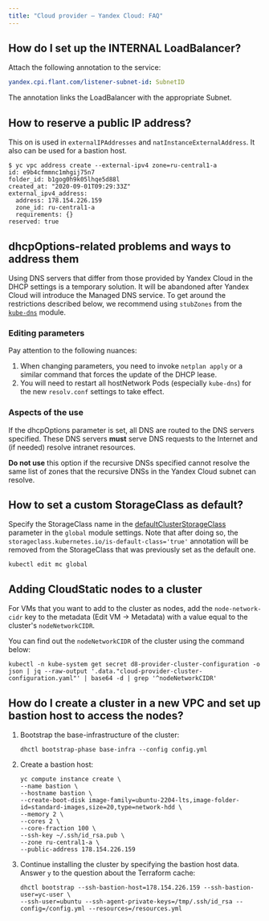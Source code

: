 ```yaml
---
title: "Cloud provider — Yandex Cloud: FAQ"
---
```


## How do I set up the INTERNAL LoadBalancer?

Attach the following annotation to the service:

```yaml
yandex.cpi.flant.com/listener-subnet-id: SubnetID
```

The annotation links the LoadBalancer with the appropriate Subnet.

## How to reserve a public IP address?

This on is used in `externalIPAddresses` and `natInstanceExternalAddress`. It also can be used for a bastion host.

```shell
$ yc vpc address create --external-ipv4 zone=ru-central1-a
id: e9b4cfmmnc1mhgij75n7
folder_id: b1gog0h9k05lhqe5d88l
created_at: "2020-09-01T09:29:33Z"
external_ipv4_address:
  address: 178.154.226.159
  zone_id: ru-central1-a
  requirements: {}
reserved: true
```

## dhcpOptions-related problems and ways to address them

Using DNS servers that differ from those provided by Yandex Cloud in the DHCP settings is a temporary solution. It will be abandoned after Yandex Cloud will introduce the Managed DNS service. To get around the restrictions described below, we recommend using `stubZones` from the [`kube-dns`](../kube-dns/) module.

### Editing parameters

Pay attention to the following nuances:

1. When changing parameters, you need to invoke `netplan apply` or a similar command that forces the update of the DHCP lease.
2. You will need to restart all hostNetwork Pods (especially `kube-dns`) for the new `resolv.conf` settings to take effect.

### Aspects of the use

If the dhcpOptions parameter is set, all DNS are routed to the DNS servers specified. These DNS servers **must** serve DNS requests to the Internet and (if needed) resolve intranet resources.

**Do not use** this option if the recursive DNSs specified cannot resolve the same list of zones that the recursive DNSs in the Yandex Cloud subnet can resolve.

## How to set a custom StorageClass as default?

Specify the StorageClass name in the [defaultClusterStorageClass](../../deckhouse-configure-global.html#parameters-defaultclusterstorageclass) parameter in the `global` module settings.
Note that after doing so, the `storageclass.kubernetes.io/is-default-class='true'` annotation will be removed from the StorageClass that was previously set as the default one.

```shell
kubectl edit mc global
```

## Adding CloudStatic nodes to a cluster

For VMs that you want to add to the cluster as nodes, add the `node-network-cidr` key to the metadata (Edit VM -> Metadata) with a value equal to the cluster's `nodeNetworkCIDR`.

You can find out the `nodeNetworkCIDR` of the cluster using the command below:

```shell
kubectl -n kube-system get secret d8-provider-cluster-configuration -o json | jq --raw-output '.data."cloud-provider-cluster-configuration.yaml"' | base64 -d | grep '^nodeNetworkCIDR'
```

## How do I create a cluster in a new VPC and set up bastion host to access the nodes?

1. Bootstrap the base-infrastructure of the cluster:

   ```shell
   dhctl bootstrap-phase base-infra --config config.yml
   ```

2. Create a bastion host:

   ```shell
   yc compute instance create \
   --name bastion \
   --hostname bastion \
   --create-boot-disk image-family=ubuntu-2204-lts,image-folder-id=standard-images,size=20,type=network-hdd \
   --memory 2 \
   --cores 2 \
   --core-fraction 100 \
   --ssh-key ~/.ssh/id_rsa.pub \
   --zone ru-central1-a \
   --public-address 178.154.226.159
   ```

3. Continue installing the cluster by specifying the bastion host data. Answer `y` to the question about the Terraform cache:

   ```shell
   dhctl bootstrap --ssh-bastion-host=178.154.226.159 --ssh-bastion-user=yc-user \
   --ssh-user=ubuntu --ssh-agent-private-keys=/tmp/.ssh/id_rsa --config=/config.yml --resources=/resources.yml
   ```
